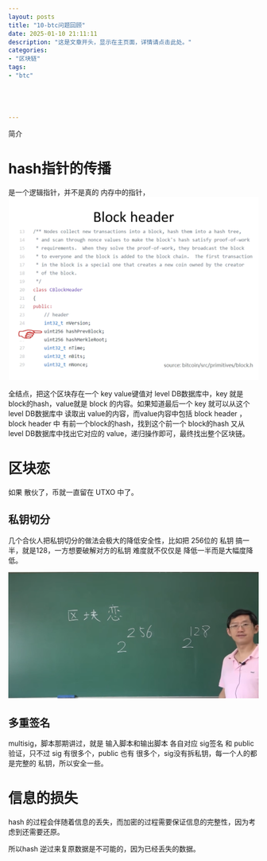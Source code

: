 ```yaml
---
layout: posts
title: "10-btc问题回顾"
date: 2025-01-10 21:11:11
description: "这是文章开头，显示在主页面，详情请点击此处。"
categories: 
- "区块链"
tags:
- "btc"




---
```


简介 <!--more-->



# hash指针的传播

是一个逻辑指针，并不是真的 内存中的指针，![截屏2024-12-09 21.03.08](10-btc%E9%97%AE%E9%A2%98%E5%9B%9E%E9%A1%BE/%E6%88%AA%E5%B1%8F2024-12-09%2021.03.08.png)

全结点，把这个区块存在一个 key value键值对 level DB数据库中，key 就是 block的hash，value就是 block 的内容。如果知道最后一个 key 就可以从这个 level DB数据库中 读取出 value的内容，而value内容中包括 block header ，block header 中 有前一个block的hash，找到这个前一个 block的hash 又从 level DB数据库中找出它对应的 value，递归操作即可，最终找出整个区块链。

 

# 区块恋

如果 散伙了，币就一直留在 UTXO 中了。

## 私钥切分

几个合伙人把私钥切分的做法会极大的降低安全性，比如把 256位的 私钥 搞一半，就是128，一方想要破解对方的私钥 难度就不仅仅是 降低一半而是大幅度降低。

![截屏2024-12-09 21.34.06](10-btc%E9%97%AE%E9%A2%98%E5%9B%9E%E9%A1%BE/%E6%88%AA%E5%B1%8F2024-12-09%2021.34.06.png)

## 多重签名

multisig，脚本那期讲过，就是 输入脚本和输出脚本 各自对应 sig签名 和 public 验证，只不过 sig 有很多个，public 也有 很多个，sig没有拆私钥，每一个人的都是完整的 私钥，所以安全一些。



# 信息的损失

hash 的过程会伴随着信息的丢失，而加密的过程需要保证信息的完整性，因为考虑到还需要还原。

所以hash 逆过来复原数据是不可能的，因为已经丢失的数据。



